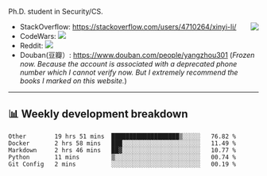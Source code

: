 Ph.D. student in Security/CS.

<img align="right" src="https://github-readme-stats.vercel.app/api?username=li-xin-yi&count_private=true&show_icons=true&hide_title=true&theme=tokyonight" />

- StackOverflow: https://stackoverflow.com/users/4710264/xinyi-li/
- CodeWars: [![](https://www.codewars.com/users/xy-li/badges/micro)](https://www.codewars.com/users/xy-li/)
- Reddit: [![](https://img.shields.io/reddit/user-karma/combined/xy-li?style=social)](https://www.reddit.com/user/xy-li/)
- Douban(豆瓣）: https://www.douban.com/people/yangzhou301  (*Frozen now. Because the account is associated with a deprecated phone number which I cannot verify now. But I extremely recommend the books I marked on this website.*)

---

## 📊 Weekly development breakdown

<!--START_SECTION:waka-->
```text
Other        19 hrs 51 mins  ███████████████████▒░░░░░   76.82 % 
Docker       2 hrs 58 mins   ███░░░░░░░░░░░░░░░░░░░░░░   11.49 % 
Markdown     2 hrs 46 mins   ██▓░░░░░░░░░░░░░░░░░░░░░░   10.77 % 
Python       11 mins         ▒░░░░░░░░░░░░░░░░░░░░░░░░   00.74 % 
Git Config   2 mins          ░░░░░░░░░░░░░░░░░░░░░░░░░   00.19 % 
```
<!--END_SECTION:waka-->
